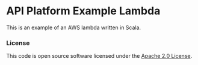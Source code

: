 # API Platform Example Lambda

This is an example of an AWS lambda written in Scala.

### License

This code is open source software licensed under the [Apache 2.0 License]("http://www.apache.org/licenses/LICENSE-2.0.html").

